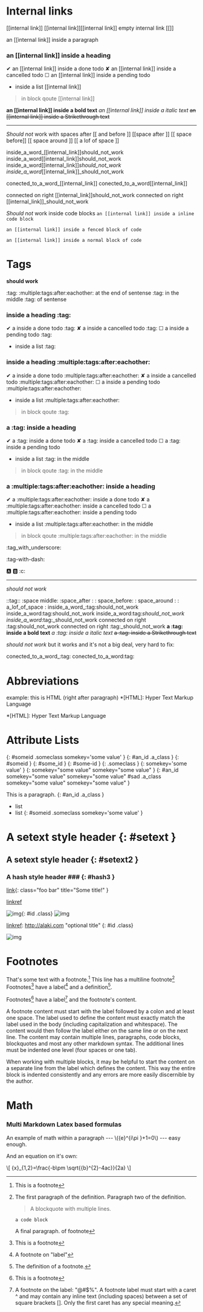 # Internal links

[[internal link]]
[[internal link]][[internal link]]
empty internal link [[]]

an [[internal link]] inside a paragraph
### an [[internal link]] inside a heading
✔ an [[internal link]] inside a done todo
✘ an [[internal link]] inside a cancelled todo
☐ an [[internal link]] inside a pending todo
- inside a list [[internal link]] 

> in block qoute [[internal link]] 

**an [[internal link]] inside a bold text**
*an [[internal link]] inside a italic text*
~~an [[internal link]] inside a Strikethrough text~~

---

*Should not* work with spaces after [[ and before ]]
[[space after ]]
[[ space before]]
[[ space around ]]
[[    a lof of space   ]]

inside_a_word_[[internal_link]]should_not_work
inside_a_word[[internal_link]]should_not_work
inside_a_word[[internal_link]]_should_not_work
inside_a_word_[[internal_link]]_should_not_work

conected_to_a_word_[[internal_link]]
conected_to_a_word[[internal_link]]

connected on right [[internal_link]]should_not_work
connected on right [[internal_link]]_should_not_work


*Should not* work inside code blocks
`an [[internal link]] inside a inline code block`

```
an [[internal link]] inside a fenced block of code 
```

    an [[internal link]] inside a normal block of code 

# Tags

**should work**

:tag:
:multiple:tags:after:eachother:
at the end of sentense :tag:
in the middle :tag: of sentense

### inside a heading :tag:

✔ a inside a done todo :tag:
✘ a inside a cancelled todo :tag:
☐ a inside a pending todo :tag:
- inside a list :tag:

### inside a heading :multiple:tags:after:eachother:
✔ a inside a done todo :multiple:tags:after:eachother:
✘ a inside a cancelled todo :multiple:tags:after:eachother:
☐ a inside a pending todo :multiple:tags:after:eachother:
- inside a list :multiple:tags:after:eachother:

> in block qoute :tag:

### a :tag: inside a heading
✔ a :tag: inside a done todo
✘ a :tag: inside a cancelled todo
☐ a :tag: inside a pending todo
- inside a list :tag: in the middle 

> in block qoute :tag: in the middle

### a :multiple:tags:after:eachother: inside a heading
✔ a :multiple:tags:after:eachother: inside a done todo
✘ a :multiple:tags:after:eachother: inside a cancelled todo
☐ a :multiple:tags:after:eachother: inside a pending todo
- inside a list :multiple:tags:after:eachother: in the middle 

> in block qoute :multiple:tags:after:eachother: in the middle

:tag_with_underscore:

:tag-with-dash:

:a: :b: :c: 

---

*should not work*

::tag::
:space middle:
:space_after :
: space_before:
: space_around :
:    a_lof_of_space   :
inside_a_word_:tag:should_not_work
inside_a_word:tag:should_not_work
inside_a_word:tag:_should_not_work
inside_a_word_:tag:_should_not_work
connected on right :tag:should_not_work
connected on right :tag:_should_not_work
**a :tag: inside a bold text**
*a :tag: inside a italic text*
~~a :tag: inside a Strikethrough text~~

*should not work* but it works and it's not a big deal, very hard to fix: 

conected_to_a_word_:tag:
conected_to_a_word:tag:

# Abbreviations

example: this is HTML (right after paragraph)
*[HTML]: Hyper Text Markup Language

*[HTML]: Hyper Text Markup Language

# Attribute Lists

{: #someid .someclass somekey='some value' }
{: #an_id .a_class }
{: #someid }
{: #some_id }
{: #some-id }
{: .someclass }
{: somekey='some value' }
{: somekey="some value" somekey="some value" }
{: #an_id somekey="some value" somekey="some value" #sad .a_class somekey="some value" somekey="some value" }

This is a paragraph.
{: #an_id .a_class }

- list
- list
{: #someid .someclass somekey='some value' }


A setext style header {: #setext }
==================================


A setext style header {: #setext2 }
-----------------------------------


### A hash style header ### {: #hash3 }

[link](http://example.com){: class="foo bar" title="Some title!" }

[linkref][linkref]

![img](url){: #id .class}
![img][linkref]

[linkref]: http://alaki.com "optional title" {: #id .class}

![img][linkref]

[linkref]: http://alaki.com "optional title"

# Footnotes

That's some text with a footnote.[^1]
This line has a multiline footnote[^2]
Footnotes[^1] have a label[^label] and a definition[^!DEF].

[^1]: This is a footnote
[^2]: The first paragraph of the definition.
    Paragraph two of the definition.
    
    > A blockquote with
    > multiple lines.

        a code block
    A final paragraph. of footnote
[^label]: A footnote on "label"
[^!DEF]: The definition of a footnote.

Footnotes[^1] have a label[^@#$%] and the footnote's content.

[^1]: This is a footnote content.
[^@#$%]: A footnote on the label: "@#$%".
A footnote label must start with a caret ^ and may contain any inline text (including spaces) between a set of square brackets []. Only the first caret has any special meaning.

A footnote content must start with the label followed by a colon and at least one space. The label used to define the content must exactly match the label used in the body (including capitalization and whitespace). The content would then follow the label either on the same line or on the next line. The content may contain multiple lines, paragraphs, code blocks, blockquotes and most any other markdown syntax. The additional lines must be indented one level (four spaces or one tab).

When working with multiple blocks, it may be helpful to start the content on a separate line from the label which defines the content. This way the entire block is indented consistently and any errors are more easily discernible by the author.

[^1]: 
    The first paragraph of the definition.

    Paragraph two of the definition.

    > A blockquote with
    > multiple lines.

        a code block

    A final paragraph.

# Math

### Multi Markdown Latex based formulas

An example of math within a paragraph --- \\({e}^{i\pi }+1=0\\)
--- easy enough.
    
And an equation on it's own:
    
\\[ {x}_{1,2}=\frac{-b\pm \sqrt{{b}^{2}-4ac}}{2a} \\]
